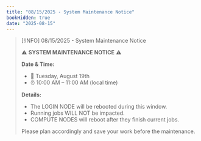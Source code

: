 ```yaml
---
title: "08/15/2025 - System Maintenance Notice"
bookHidden: true
date: "2025-08-15"
---
```


> [!INFO] 08/15/2025 - System Maintenance Notice
>
>    ⚠️  **SYSTEM MAINTENANCE NOTICE**  ⚠️
>
> **Date & Time:**
>
> - 📅  Tuesday, August 19th
> - ⏰  10:00 AM – 11:00 AM (local time)
>
> **Details:**
>
> - The LOGIN NODE will be rebooted during this window.
> - Running jobs WILL NOT be impacted.
> - COMPUTE NODES will reboot after they finish current jobs.
>
> Please plan accordingly and save your work before the maintenance.
